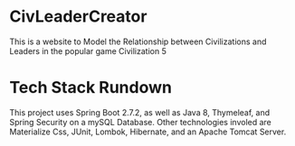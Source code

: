 # CivLeaderCreator
This is a website to Model the Relationship between Civilizations and Leaders in the popular game Civilization 5


# Tech Stack Rundown
This project uses Spring Boot 2.7.2, as well as Java 8, Thymeleaf, and Spring Security on a mySQL Database.
Other technologies involed are Materialize Css, JUnit, Lombok, Hibernate, and an Apache Tomcat Server.
